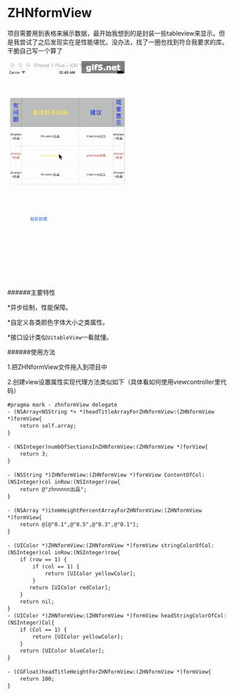 # ZHNformView
项目需要用到表格来展示数据，最开始我想到的是封装一些tableview来显示。但是我尝试了之后发现实在是性能堪忧。没办法，找了一圈也找到符合我要求的库。干脆自己写一个算了

![image](https://raw.githubusercontent.com/zhnnnnn/ZHNformView/master/form.gif)

######主要特性

*异步绘制，性能保障。

*自定义各类颜色字体大小之类属性。

*接口设计类似`UitableView`一看就懂。

######使用方法

1.把ZHNformView文件拖入到项目中

2.创建view设置属性实现代理方法类似如下（具体看如何使用viewcontroller里代码）

```
#pragma mark - zhnformView delegate
- (NSArray<NSString *> *)headTitleArrayForZHNformView:(ZHNformView *)formView{
    return self.array;
}

- (NSInteger)numbOfSectionsInZHNformView:(ZHNformView *)forView{
    return 3;
}

- (NSString *)ZHNformView:(ZHNformView *)formView ContentOfCol:(NSInteger)col inRow:(NSInteger)row{
    return @"zhnnnnn出品";
}

- (NSArray *)itemHeightPercentArrayForZHNformView:(ZHNformView *)formView{
    return @[@"0.1",@"0.5",@"0.3",@"0.1"];
}

- (UIColor *)ZHNformView:(ZHNformView *)formView stringColorOfCol:(NSInteger)col inRow:(NSInteger)row{
    if (row == 1) {
        if (col == 1) {
            return [UIColor yellowColor];
        }
       return [UIColor redColor];
    }
    return nil;
}
- (UIColor *)ZHNformView:(ZHNformView *)formView headStringColorOfCol:(NSInteger)Col{
    if (Col == 1) {
        return [UIColor yellowColor];
    }
    return [UIColor blueColor];
}

- (CGFloat)headTitleHeightForZHNformView:(ZHNformView *)formView{
    return 100;
}
```
